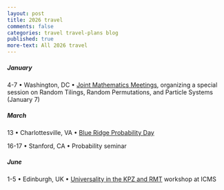 ```yaml
---
layout: post
title: 2026 travel
comments: false
categories: travel travel-plans blog
published: true
more-text: All 2026 travel
---
```


<!--more-->

##### January

4-7 &bull;
Washington, DC &bull;
[Joint Mathematics Meetings](https://jointmathematicsmeetings.org/jmm), organizing a special session on Random Tilings, Random Permutations, and Particle Systems (January 7)

<!-- ##### February -->

##### March

13 &bull; Charlottesville, VA &bull; [Blue Ridge Probability Day](https://math.virginia.edu/2026/03/BlueRidgeProb/)

16-17 &bull; Stanford, CA &bull; Probability seminar

<!-- ##### April -->

<!-- ##### May -->

##### June

1-5 &bull;
Edinburgh, UK &bull;
[Universality in the KPZ and RMT](https://icms.ac.uk/activities/workshop/universality-in-the-kpz-and-rmt/) workshop at ICMS

<!-- ##### July -->

<!-- ##### August -->

<!-- ##### September -->

<!-- ##### October -->

<!-- ##### November -->

<!-- ##### December -->
